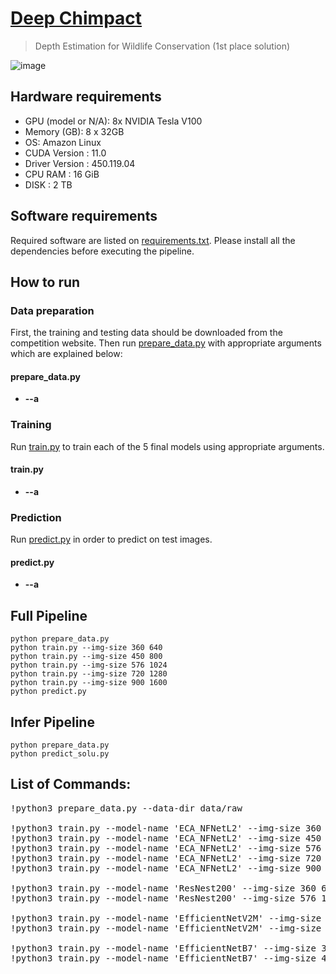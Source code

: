 # [Deep Chimpact](https://www.drivendata.org/competitions/82/competition-wildlife-video-depth-estimation/page/390/)
> Depth Estimation for Wildlife Conservation (1st place solution)

![image](https://user-images.githubusercontent.com/36858976/138281204-c3cbcb77-11ca-448b-a693-cb3cfa3c5181.png)

## Hardware requirements
* GPU (model or N/A):   8x NVIDIA Tesla V100
* Memory (GB):   8 x 32GB
* OS: Amazon Linux
* CUDA Version : 11.0
* Driver Version : 450.119.04
* CPU RAM : 16 GiB
* DISK : 2 TB

## Software requirements
Required software are listed on [requirements.txt](https://github.com/awsaf49/deep-chimpact-1st-place-solution/blob/main/requirements.txt). Please install all the dependencies before executing the pipeline.

## How to run
### Data preparation
First, the training and testing data should be downloaded from the competition website. Then run [prepare_data.py](https://github.com/awsaf49/deep-chimpact-1st-place-solution/blob/main/prepare_data.py) with appropriate arguments which are explained below: 

#### prepare_data.py
- **--a** 

### Training
Run [train.py](https://github.com/awsaf49/deep-chimpact-1st-place-solution/blob/main/train.py) to train each of the 5 final models using appropriate arguments.

#### train.py
- **--a** 

### Prediction
Run [predict.py](https://github.com/awsaf49/deep-chimpact-1st-place-solution/blob/main/predict.py) in order to predict on test images.

#### predict.py
- **--a** 

## Full Pipeline
```
python prepare_data.py
python train.py --img-size 360 640
python train.py --img-size 450 800
python train.py --img-size 576 1024
python train.py --img-size 720 1280
python train.py --img-size 900 1600
python predict.py
```


## Infer Pipeline
```
python prepare_data.py
python predict_solu.py
```



## List of Commands:
<pre>
!python3 prepare_data.py --data-dir data/raw

!python3 train.py --model-name 'ECA_NFNetL2' --img-size 360 640 --batch-size 16
!python3 train.py --model-name 'ECA_NFNetL2' --img-size 450 800 --batch-size 8
!python3 train.py --model-name 'ECA_NFNetL2' --img-size 576 1024 --batch-size 4
!python3 train.py --model-name 'ECA_NFNetL2' --img-size 720 1280 --batch-size 2
!python3 train.py --model-name 'ECA_NFNetL2' --img-size 900 1600 --batch-size 1

!python3 train.py --model-name 'ResNest200' --img-size 360 640 --batch-size 8
!python3 train.py --model-name 'ResNest200' --img-size 576 1024 --batch-size 4

!python3 train.py --model-name 'EfficientNetV2M' --img-size 450 800 --batch-size 16
!python3 train.py --model-name 'EfficientNetV2M' --img-size 576 1024 --batch-size 8

!python3 train.py --model-name 'EfficientNetB7' --img-size 360 640 --batch-size 16
!python3 train.py --model-name 'EfficientNetB7' --img-size 450 800 --batch-size 8
</pre>